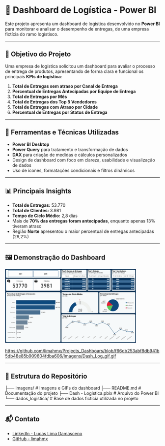# 🚚 Dashboard de Logística - Power BI

Este projeto apresenta um dashboard de logística desenvolvido no **Power BI** para monitorar e analisar o desempenho de entregas, de uma empresa fictícia do ramo logístisco.

---

## 🎯 Objetivo do Projeto

Uma empresa de logística solicitou um dashboard para avaliar o processo de entrega de produtos, apresentando de forma clara e funcional os principais **KPIs de logística**:

1. **Total de Entregas sem atraso por Canal de Entrega**  
2. **Percentual de Entregas Antecipadas por Equipe de Entrega**  
3. **Total de Entregas por Mês**  
4. **Total de Entregas dos Top 5 Vendedores**  
5. **Total de Entregas com Atraso por Cidade**  
6. **Percentual de Entregas por Status de Entrega**  

---

## 🧰 Ferramentas e Técnicas Utilizadas

- **Power BI Desktop**
- **Power Query** para tratamento e transformação de dados
- **DAX** para criação de medidas e cálculos personalizados
- Design de dashboard com foco em clareza, usabilidade e visualização de dados
- Uso de ícones, formatações condicionais e filtros dinâmicos

---

## 📊 Principais Insights

- **Total de Entregas:** 53.770  
- **Total de Clientes:** 3.981  
- **Tempo de Ciclo Médio:** 2,8 dias  
- Mais de **70% das entregas foram antecipadas**, enquanto apenas 13% tiveram atraso  
- Região **Norte** apresentou o maior percentual de entregas antecipadas (29,2%)  

---

## 🖼️ Demonstração do Dashboard

![Demonstração do Dashboard](imagens/Dash_Log_gif.gif)

https://github.com/limahmx/Projects_Dashboars/blob/f66db253abf8db941b5db48e85b909604fdba606/Imagens/Dash_Log_gif.gif

---


## 📂 Estrutura do Repositório

├── imagens/ # Imagens e GIFs do dashboard
├── README.md # Documentação do projeto
├── Dash - Logistica.pbix # Arquivo do Power BI
└── dados_logistica/ # Base de dados fictícia utilizada no projeto

---

## 📬 Contato

- [LinkedIn - Lucas Lima Damasceno](https://www.linkedin.com/in/lucas-lima-damasceno-300077182/)  
- [GitHub - limahmx](https://github.com/limahmx)  
